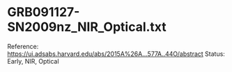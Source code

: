 # GRB091127-SN2009nz_NIR_Optical.txt

Reference: https://ui.adsabs.harvard.edu/abs/2015A%26A...577A..44O/abstract
Status: Early, NIR, Optical